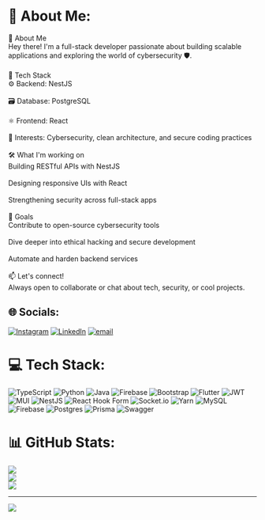 # 💫 About Me:
👋 About Me<br>Hey there! I'm a full-stack developer passionate about building scalable applications and exploring the world of cybersecurity 🛡️.<br><br>🧠 Tech Stack<br>⚙️ Backend: NestJS<br><br>🗃️ Database: PostgreSQL<br><br>⚛️ Frontend: React<br><br>🔐 Interests: Cybersecurity, clean architecture, and secure coding practices<br><br>🛠️ What I'm working on<br>Building RESTful APIs with NestJS<br><br>Designing responsive UIs with React<br><br>Strengthening security across full-stack apps<br><br>🚀 Goals<br>Contribute to open-source cybersecurity tools<br><br>Dive deeper into ethical hacking and secure development<br><br>Automate and harden backend services<br><br>📫 Let's connect!<br>Always open to collaborate or chat about tech, security, or cool projects.


## 🌐 Socials:
[![Instagram](https://img.shields.io/badge/Instagram-%23E4405F.svg?logo=Instagram&logoColor=white)](https://instagram.com/_zero_js_) [![LinkedIn](https://img.shields.io/badge/LinkedIn-%230077B5.svg?logo=linkedin&logoColor=white)](https://linkedin.com/in/himurajs) [![email](https://img.shields.io/badge/Email-D14836?logo=gmail&logoColor=white)](mailto:himura.js@hotmail.com) 

# 💻 Tech Stack:
![TypeScript](https://img.shields.io/badge/typescript-%23007ACC.svg?style=for-the-badge&logo=typescript&logoColor=white) ![Python](https://img.shields.io/badge/python-3670A0?style=for-the-badge&logo=python&logoColor=ffdd54) ![Java](https://img.shields.io/badge/java-%23ED8B00.svg?style=for-the-badge&logo=openjdk&logoColor=white) ![Firebase](https://img.shields.io/badge/firebase-%23039BE5.svg?style=for-the-badge&logo=firebase) ![Bootstrap](https://img.shields.io/badge/bootstrap-%238511FA.svg?style=for-the-badge&logo=bootstrap&logoColor=white) ![Flutter](https://img.shields.io/badge/Flutter-%2302569B.svg?style=for-the-badge&logo=Flutter&logoColor=white) ![JWT](https://img.shields.io/badge/JWT-black?style=for-the-badge&logo=JSON%20web%20tokens) ![MUI](https://img.shields.io/badge/MUI-%230081CB.svg?style=for-the-badge&logo=mui&logoColor=white) ![NestJS](https://img.shields.io/badge/nestjs-%23E0234E.svg?style=for-the-badge&logo=nestjs&logoColor=white) ![React Hook Form](https://img.shields.io/badge/React%20Hook%20Form-%23EC5990.svg?style=for-the-badge&logo=reacthookform&logoColor=white) ![Socket.io](https://img.shields.io/badge/Socket.io-black?style=for-the-badge&logo=socket.io&badgeColor=010101) ![Yarn](https://img.shields.io/badge/yarn-%232C8EBB.svg?style=for-the-badge&logo=yarn&logoColor=white) ![MySQL](https://img.shields.io/badge/mysql-4479A1.svg?style=for-the-badge&logo=mysql&logoColor=white) ![Firebase](https://img.shields.io/badge/firebase-a08021?style=for-the-badge&logo=firebase&logoColor=ffcd34) ![Postgres](https://img.shields.io/badge/postgres-%23316192.svg?style=for-the-badge&logo=postgresql&logoColor=white) ![Prisma](https://img.shields.io/badge/Prisma-3982CE?style=for-the-badge&logo=Prisma&logoColor=white) ![Swagger](https://img.shields.io/badge/-Swagger-%23Clojure?style=for-the-badge&logo=swagger&logoColor=white)
# 📊 GitHub Stats:
![](https://github-readme-stats.vercel.app/api?username=bytezer&theme=dark&hide_border=false&include_all_commits=true&count_private=false)<br/>
![](https://nirzak-streak-stats.vercel.app/?user=bytezer&theme=dark&hide_border=false)<br/>
![](https://github-readme-stats.vercel.app/api/top-langs/?username=bytezer&theme=dark&hide_border=false&include_all_commits=true&count_private=false&layout=compact)

---
[![](https://visitcount.itsvg.in/api?id=bytezer&icon=0&color=0)](https://visitcount.itsvg.in)

<!-- Proudly created with GPRM ( https://gprm.itsvg.in ) -->
